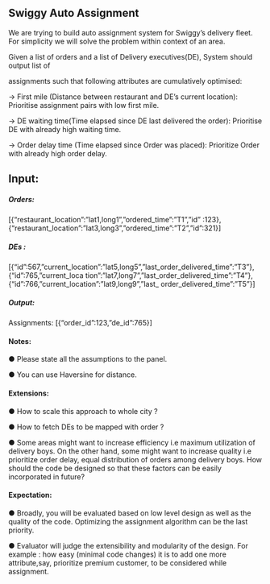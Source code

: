 ## Swiggy Auto Assignment
We are trying to build auto assignment system for Swiggy’s delivery fleet. For simplicity we will
solve the problem within context of an area.

Given a list of orders and a list of Delivery executives(DE), System should output list of

assignments such that following attributes are cumulatively optimised:

-> First mile (Distance between restaurant and DE’s current location): Prioritise assignment
pairs with low first mile.

-> DE waiting time(Time elapsed since DE last delivered the order): Prioritise DE with already
high waiting time.

-> Order delay time (Time elapsed since Order was placed): Prioritize Order with already high
order delay.

## Input:

##### Orders:
[{“restaurant_location”:”lat1,long1”,”ordered_time”:”T1”,”id” :123},{“restaurant_location”:”lat3,long3”,”ordered_time”:”T2”,”id”:321}]
##### DEs :
[{“id”:567,”current_location”:”lat5,long5”,”last_order_delivered_time”:”T3”},{“id”:765,”current_loca
tion”:”lat7,long7”,”last_order_delivered_time”:”T4”},{“id”:766,”current_location”:”lat9,long9”,”last_
order_delivered_time”:”T5”}]

##### Output:
Assignments: [{“order_id”:123,”de_id”:765}]

#### Notes:
● Please state all the assumptions to the panel.

● You can use Haversine for distance.
#### Extensions:
● How to scale this approach to whole city ?

● How to fetch DEs to be mapped with order ?

● Some areas might want to increase efficiency i.e maximum utilization of delivery boys.
On the other hand, some might want to increase quality i.e prioritize order delay, equal
distribution of orders among delivery boys. How should the code be designed so that
these factors can be easily incorporated in future?
#### Expectation:
● Broadly, you will be evaluated based on low level design as well as the quality of the
code. Optimizing the assignment algorithm can be the last priority.

● Evaluator will judge the extensibility and modularity of the design. For example : how
easy (minimal code changes) it is to add one more attribute,say, prioritize premium
customer, to be considered while assignment.